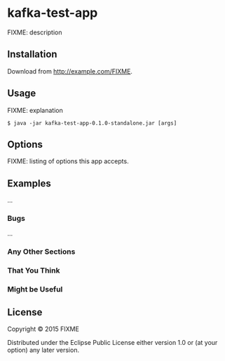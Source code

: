 # kafka-test-app

FIXME: description

## Installation

Download from http://example.com/FIXME.

## Usage

FIXME: explanation

    $ java -jar kafka-test-app-0.1.0-standalone.jar [args]

## Options

FIXME: listing of options this app accepts.

## Examples

...

### Bugs

...

### Any Other Sections
### That You Think
### Might be Useful

## License

Copyright © 2015 FIXME

Distributed under the Eclipse Public License either version 1.0 or (at
your option) any later version.
